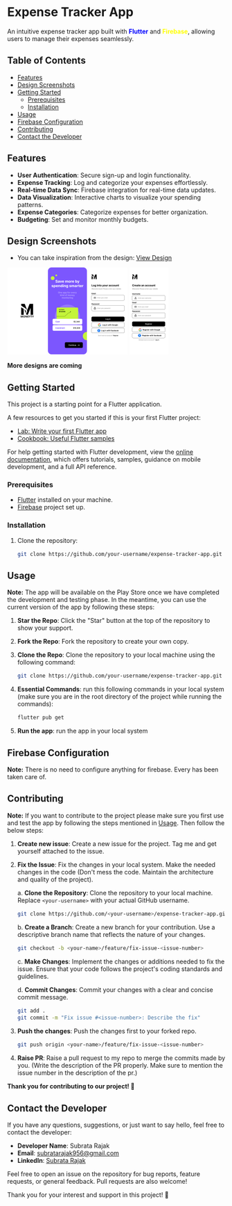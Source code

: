 # Expense Tracker App

An intuitive expense tracker app built with <span style="color: blue;">**Flutter**</span> and <span style="color: yellow;">**Firebase**</span>, allowing users to manage their expenses seamlessly.

## Table of Contents

- [Features](#features)
- [Design Screenshots](#design-screenshots)
- [Getting Started](#getting-started)
  - [Prerequisites](#prerequisites)
  - [Installation](#installation)
- [Usage](#usage)
- [Firebase Configuration](#firebase-configuration)
- [Contributing](#contributing)
- [Contact the Developer](#contact-the-developer)

## Features

- **User Authentication**: Secure sign-up and login functionality.
- **Expense Tracking**: Log and categorize your expenses effortlessly.
- **Real-time Data Sync**: Firebase integration for real-time data updates.
- **Data Visualization**: Interactive charts to visualize your spending patterns.
- **Expense Categories**: Categorize expenses for better organization.
- **Budgeting**: Set and monitor monthly budgets.

## Design Screenshots

- You can take inspiration from the design: [View Design](https://www.figma.com/file/byfiqRpB0VYXMYUCifoacx/Moneyty-Design-v1.0?type=design&node-id=0%3A1&mode=design&t=LyTA7LUFpc3aAfXm-1)

<!-- ![App Screenshot 1](assets/readme/onboarding_screen.png)
*Onboarding Screen* -->

<p float='left'>
<img src="assets/readme/splash_screen.png" alt="Splash Screen" style="height: 200px;">
<img src="assets/readme/onboarding_screen.png" alt="Onboarding Screen" style="height: 200px;">
<img src="assets/readme/login_screen.png" alt="Login Screen" style="height: 200px;">
<img src="assets/readme/register_screen.png" alt="Register Screen" style="height: 200px;">
</p>

**More designs are coming**

## Getting Started

This project is a starting point for a Flutter application.

A few resources to get you started if this is your first Flutter project:

- [Lab: Write your first Flutter app](https://docs.flutter.dev/get-started/codelab)
- [Cookbook: Useful Flutter samples](https://docs.flutter.dev/cookbook)

For help getting started with Flutter development, view the
[online documentation](https://docs.flutter.dev/), which offers tutorials,
samples, guidance on mobile development, and a full API reference.

### Prerequisites

- [Flutter](https://flutter.dev/docs/get-started/install) installed on your machine.
- [Firebase](https://firebase.google.com/docs/flutter/setup) project set up.

### Installation

1. Clone the repository:

   ```bash
   git clone https://github.com/your-username/expense-tracker-app.git
   ```

## Usage

**Note:** The app will be available on the Play Store once we have completed the development and testing phase. In the meantime, you can use the current version of the app by following these steps:

1. **Star the Repo**: Click the "Star" button at the top of the repository to show your support.

2. **Fork the Repo**: Fork the repository to create your own copy.

3. **Clone the Repo**: Clone the repository to your local machine using the following command:

   ```bash
   git clone https://github.com/your-username/expense-tracker-app.git
   ```

4. **Essential Commands**: run this following commands in your local system (make sure you are in the root directory of the project while running the commands):

   ```bash
   flutter pub get
   ```

5. **Run the app**: run the app in your local system

## Firebase Configuration

**Note:** There is no need to configure anything for firebase. Every has been taken care of.

## Contributing

**Note:** If you want to contribute to the project please make sure you first use and test the app by following the steps mentioned in [Usage](#usage). Then follow the below steps:

1. **Create new issue**: Create a new issue for the project. Tag me and get yourself attached to the issue.

2. **Fix the Issue**: Fix the changes in your local system. Make the needed changes in the code (Don't mess the code. Maintain the architecture and quality of the project).

    a. **Clone the Repository**: Clone the repository to your local machine. Replace `<your-username>` with your actual GitHub username.

    ```bash
    git clone https://github.com/<your-username>/expense-tracker-app.git
    ```

    b. **Create a Branch**: Create a new branch for your contribution. Use a descriptive branch name that reflects the nature of your changes.

    ```bash
    git checkout -b <your-name>/feature/fix-issue-<issue-number>
    ```

    c. **Make Changes**: Implement the changes or additions needed to fix the issue. Ensure that your code follows the project's coding standards and guidelines.

    d. **Commit Changes**: Commit your changes with a clear and concise commit message.

    ```bash
    git add .
    git commit -m "Fix issue #<issue-number>: Describe the fix"
    ```

3. **Push the changes**: Push the changes first to your forked repo.

    ```bash
    git push origin <your-name>/feature/fix-issue-<issue-number>
    ```

4. **Raise PR**: Raise a pull request to my repo to merge the commits made by you. (Write the description of the PR properly. Make sure to mention the issue number in the description of the pr.)

**Thank you for contributing to our project! 🚀**

## Contact the Developer

If you have any questions, suggestions, or just want to say hello, feel free to contact the developer:

- **Developer Name**: Subrata Rajak
- **Email**: <subratarajak956@gmail.com>
- **LinkedIn**: [Subrata Rajak](https://www.linkedin.com/in/subrata-connect/)

Feel free to open an issue on the repository for bug reports, feature requests, or general feedback. Pull requests are also welcome!

Thank you for your interest and support in this project! 🚀
